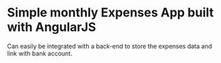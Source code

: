 # Simple monthly Expenses App built with AngularJS

Can easily be integrated with a back-end to store the expenses data and link with bank account.
